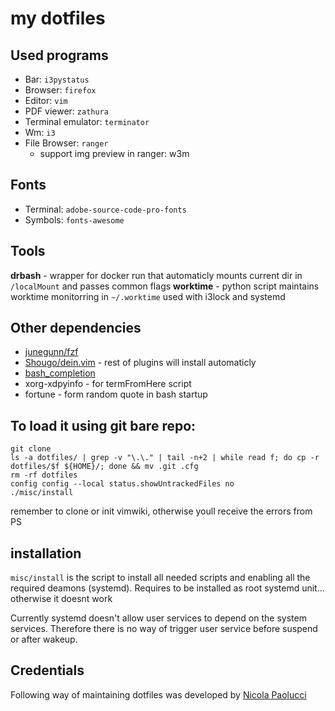 # my dotfiles

## Used programs

* Bar: ```i3pystatus```
* Browser: ```firefox```
* Editor: ```vim```
* PDF viewer: ```zathura```
* Terminal emulator: ```terminator```
* Wm: ```i3```
* File Browser: `ranger`
    * support img preview in ranger: w3m

## Fonts

* Terminal: ```adobe-source-code-pro-fonts```
* Symbols: ```fonts-awesome```

## Tools
**drbash** - wrapper for docker run that automaticly mounts current dir in `/localMount` and passes common flags
**worktime** - python script maintains worktime monitorring in `~/.worktime` used with i3lock and systemd

## Other dependencies

* [junegunn/fzf](https://github.com/junegunn/fzf)
* [Shougo/dein.vim](https://github.com/Shougo/dein.vim) - rest of plugins will install automaticly
* [bash_completion](https://github.com/scop/bash_completion)
* xorg-xdpyinfo - for termFromHere script
* fortune - form random quote in bash startup


## To load it using git bare repo:

```
git clone
ls -a dotfiles/ | grep -v "\.\." | tail -n+2 | while read f; do cp -r dotfiles/$f ${HOME}/; done && mv .git .cfg
rm -rf dotfiles
config config --local status.showUntrackedFiles no
./misc/install
```

remember to clone or init vimwiki, otherwise youll receive the errors from PS

## installation

`misc/install` is the script to install all needed scripts and enabling all the required deamons (systemd). Requires to be installed as root systemd unit... otherwise it doesnt work

Currently systemd doesn't allow user services to depend on the system services. Therefore there is no way of trigger user service before suspend or after wakeup.

## Credentials
Following way of maintaining dotfiles was developed by [Nicola Paolucci](https://developer.atlassian.com/blog/2016/02/best-way-to-store-dotfiles-git-bare-repo/)
